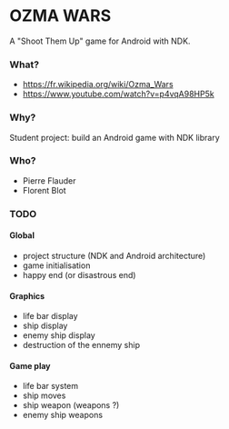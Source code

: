 # OZMA WARS #

A "Shoot Them Up" game for Android with NDK.

### What? ###

* https://fr.wikipedia.org/wiki/Ozma_Wars
* https://www.youtube.com/watch?v=p4vqA98HP5k

### Why? ###

Student project: build an Android game with NDK library

### Who? ###

* Pierre Flauder
* Florent Blot

### TODO ###

#### Global ####

* project structure (NDK and Android architecture)
* game initialisation
* happy end (or disastrous end)

#### Graphics #####

* life bar display
* ship display
* enemy ship display
* destruction of the ennemy ship

#### Game play ####

* life bar system
* ship moves
* ship weapon (weapons ?)
* enemy ship weapons
